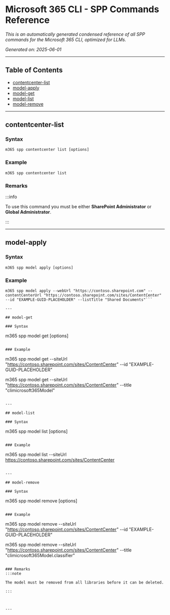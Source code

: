 <!-- DISCLAIMER: All secrets, passwords, and sensitive values in this document are examples only and not real credentials. -->
# Microsoft 365 CLI - SPP Commands Reference

*This is an automatically generated condensed reference of all SPP commands for the Microsoft 365 CLI, optimized for LLMs.*

*Generated on: 2025-06-01*

---

## Table of Contents

- [contentcenter-list](#contentcenter-list)
- [model-apply](#model-apply)
- [model-get](#model-get)
- [model-list](#model-list)
- [model-remove](#model-remove)

---

## contentcenter-list

### Syntax
```
m365 spp contentcenter list [options]
```

### Example
```
m365 spp contentcenter list

```

### Remarks
:::info

To use this command you must be either **SharePoint Administrator** or **Global Administrator**.

:::



---

## model-apply

### Syntax
```
m365 spp model apply [options]
```

### Example
```
m365 spp model apply --webUrl "https://contoso.sharepoint.com" --contentCenterUrl "https://contoso.sharepoint.com/sites/ContentCenter" --id "EXAMPLE-GUID-PLACEHOLDER" --listTitle "Shared Documents"```

---

## model-get

### Syntax
```
m365 spp model get [options]
```

### Example
```
m365 spp model get --siteUrl "https://contoso.sharepoint.com/sites/ContentCenter" --id "EXAMPLE-GUID-PLACEHOLDER"

m365 spp model get --siteUrl "https://contoso.sharepoint.com/sites/ContentCenter" --title "climicrosoft365Model"

```

---

## model-list

### Syntax
```
m365 spp model list [options]
```

### Example
```
m365 spp model list --siteUrl https://contoso.sharepoint.com/sites/ContentCenter

```

---

## model-remove

### Syntax
```
m365 spp model remove [options]
```

### Example
```
m365 spp model remove --siteUrl "https://contoso.sharepoint.com/sites/ContentCenter" --id "EXAMPLE-GUID-PLACEHOLDER"

m365 spp model remove --siteUrl "https://contoso.sharepoint.com/sites/ContentCenter" --title "climicrosoft365Model.classifier"

```

### Remarks
:::note

The model must be removed from all libraries before it can be deleted.

:::



---
